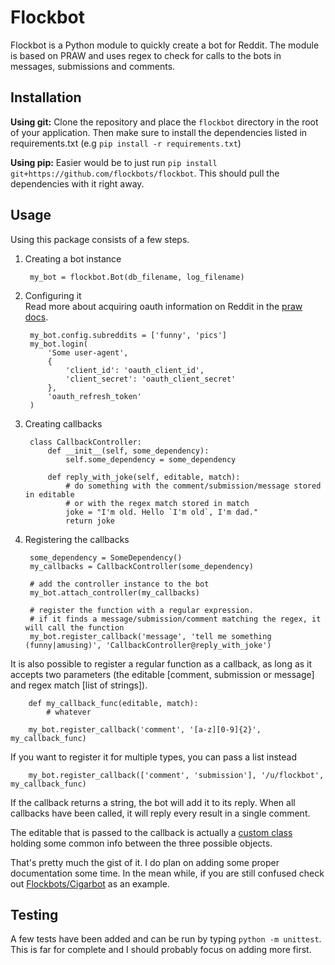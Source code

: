 # Flockbot
Flockbot is a Python module to quickly create a bot for Reddit. 
The module is based on PRAW and uses regex to check for calls to the bots in messages, submissions and comments.

## Installation
**Using git:** 
Clone the repository and place the `flockbot` directory in the root of your application. 
Then make sure to install the dependencies listed in requirements.txt (e.g `pip install -r requirements.txt`) 

**Using pip:** 
Easier would be to just run `pip install git+https://github.com/flockbots/flockbot`. 
This should pull the dependencies with it right away. 

## Usage
Using this package consists of a few steps.

1. Creating a bot instance

        my_bot = flockbot.Bot(db_filename, log_filename)

2. Configuring it  
Read more about acquiring oauth information on Reddit in the [praw docs](http://praw.readthedocs.org/en/latest/pages/oauth.html).

        my_bot.config.subreddits = ['funny', 'pics']
        my_bot.login(
            'Some user-agent',
            {
                'client_id': 'oauth_client_id',
                'client_secret': 'oauth_client_secret'
            },
            'oauth_refresh_token'
        )


3. Creating callbacks

        class CallbackController:
            def __init__(self, some_dependency):
                self.some_dependency = some_dependency

            def reply_with_joke(self, editable, match):
                # do something with the comment/submission/message stored in editable
                # or with the regex match stored in match
                joke = "I'm old. Hello `I'm old`, I'm dad."
                return joke

4. Registering the callbacks

        some_dependency = SomeDependency()
        my_callbacks = CallbackController(some_dependency)
        
        # add the controller instance to the bot
        my_bot.attach_controller(my_callbacks)

        # register the function with a regular expression.
        # if it finds a message/submission/comment matching the regex, it will call the function 
        my_bot.register_callback('message', 'tell me something (funny|amusing)', 'CallbackController@reply_with_joke')

It is also possible to register a regular function as a callback, as long as it accepts two parameters 
(the editable [comment, submission or message] and regex match [list of strings]).

        def my_callback_func(editable, match):
            # whatever

        my_bot.register_callback('comment', '[a-z][0-9]{2}', my_callback_func)
        
If you want to register it for multiple types, you can pass a list instead

        my_bot.register_callback(['comment', 'submission'], '/u/flockbot', my_callback_func) 

If the callback returns a string, the bot will add it to its reply. When all callbacks have been called, it will reply every result in a single comment.

The editable that is passed to the callback is actually a [custom class](https://github.com/FlockBots/flockbot/blob/master/flockbot/helpers/editableContainer.py) holding some common info between the three possible objects.

That's pretty much the gist of it. I do plan on adding some proper documentation some time. In the mean while, if you are still confused check out [Flockbots/Cigarbot](https://github.com/FlockBots/Cigarbot) as an example.


## Testing
A few tests have been added and can be run by typing `python -m unittest`.
This is far for complete and I should probably focus on adding more first.
